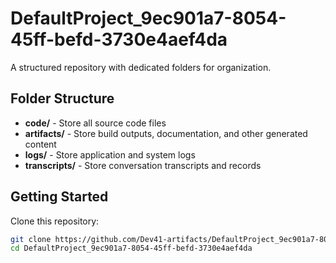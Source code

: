 # DefaultProject_9ec901a7-8054-45ff-befd-3730e4aef4da
A structured repository with dedicated folders for organization.

## Folder Structure

- **code/** - Store all source code files
- **artifacts/** - Store build outputs, documentation, and other generated content
- **logs/** - Store application and system logs
- **transcripts/** - Store conversation transcripts and records

## Getting Started

Clone this repository:
```bash
git clone https://github.com/Dev41-artifacts/DefaultProject_9ec901a7-8054-45ff-befd-3730e4aef4da
cd DefaultProject_9ec901a7-8054-45ff-befd-3730e4aef4da
```
